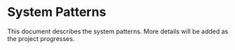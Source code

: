 # System Patterns

This document describes the system patterns. More details will be added as the project progresses.
